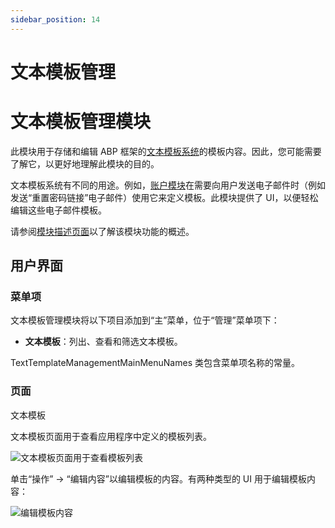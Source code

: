 ```yaml
---
sidebar_position: 14
---
```


# 文本模板管理
# 文本模板管理模块

此模块用于存储和编辑 ABP 框架的[文本模板系统](https://docs.abp.io/en/abp/latest/Text-Templating)的模板内容。因此，您可能需要了解它，以更好地理解此模块的目的。

文本模板系统有不同的用途。例如，[账户模块](https://docs.abp.io/en/commercial/7.0/modules/Account)在需要向用户发送电子邮件时（例如发送“重置密码链接”电子邮件）使用它来定义模板。此模块提供了 UI，以便轻松编辑这些电子邮件模板。

请参阅[模块描述页面](https://commercial.abp.io/modules/Volo.TextTemplateManagement)以了解该模块功能的概述。

用户界面
--------------

### 菜单项

文本模板管理模块将以下项目添加到“主”菜单，位于“管理”菜单项下：

* **文本模板**：列出、查看和筛选文本模板。

TextTemplateManagementMainMenuNames 类包含菜单项名称的常量。

### 页面

文本模板

文本模板页面用于查看应用程序中定义的模板列表。

![文本模板页面用于查看模板列表](https://raaghustorageaccount.blob.core.windows.net/raaghu-docs/text-template.png)

单击“操作” -> “编辑内容”以编辑模板的内容。有两种类型的 UI 用于编辑模板内容：

![编辑模板内容](https://raaghustorageaccount.blob.core.windows.net/raaghu-docs/text-template-edit.png)